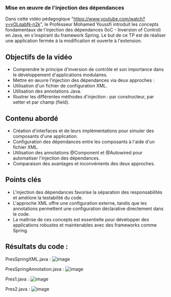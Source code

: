 ### Mise en œuvre de l'injection des dépendances
Dans cette vidéo pédagogique "https://www.youtube.com/watch?v=vOLqabN-n2k", le Professeur Mohamed Youssfi introduit les concepts fondamentaux de l'injection des dépendances (IoC - Inversion of Control) en Java, en s'inspirant du framework Spring.​ Le but de ce TP est de réaliser une application fermée à la modification et ouverte à l'extension.

## Objectifs de la vidéo
-  Comprendre le principe d'inversion de contrôle et son importance dans le développement d'applications modulaires.
-  Mettre en œuvre l'injection des dépendances via deux approches :
-  Utilisation d'un fichier de configuration XML.
-  Utilisation des annotations Java.
-  Illustrer les différentes méthodes d'injection : par constructeur, par setter et par champ (field).​

## Contenu abordé
-  Création d'interfaces et de leurs implémentations pour simuler des composants d'une application.
-  Configuration des dépendances entre les composants à l'aide d'un fichier XML.
-  Utilisation des annotations @Component et @Autowired pour automatiser l'injection des dépendances.
-  Comparaison des avantages et inconvénients des deux approches.​

## Points clés
-  L'injection des dépendances favorise la séparation des responsabilités et améliore la testabilité du code.
-  L'approche XML offre une configuration externe, tandis que les annotations permettent une configuration déclarative directement dans le code.
-  La maîtrise de ces concepts est essentielle pour développer des applications robustes et maintenables avec des frameworks comme Spring.​

## Résultats du code :

PresSpringXML.java :
![image](https://github.com/user-attachments/assets/b8d569e9-3756-4d6e-8fa3-3d1bfb60b9a4)

PresSpringAnnotation.java :
![image](https://github.com/user-attachments/assets/1b960f0f-3a5b-4b69-8281-e4052fb9bfde)

Pres1.java :
![image](https://github.com/user-attachments/assets/e97ecf98-709a-4edd-9e8b-bd3e6e9206e0)

Pres2.java :
![image](https://github.com/user-attachments/assets/24937b01-5a86-46d6-8249-e4804500b000)


